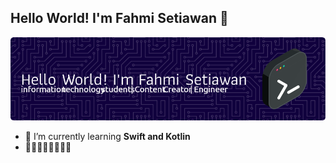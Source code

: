 ## Hello World! I'm Fahmi Setiawan 👋

![Fahmi-Setiawan](img/github-header-image.png)

<!--
**fahmi-setiawan/fahmi-setiawan** is a ✨ _special_ ✨ repository because its `README.md` (this file) appears on your GitHub profile.

Here are some ideas to get you started:

- 🔭 I’m currently working on ...
- 🌱 I’m currently learning ...
- 👯 I’m looking to collaborate on ...
- 🤔 I’m looking for help with ...
- 💬 Ask me about ...
- 📫 How to reach me: ...
- 😄 Pronouns: ...
- ⚡ Fun fact: ...
-->

- 🌱 I’m currently learning **Swift and Kotlin**
- 👨‍💻👨‍💻👨‍💻👨‍💻